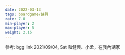 ```yaml
---
date: 2022-03-13
tags: boardgame/健興
rate: 7.0
min-player: 2
max-player: 5
weight: 2.15
---
```


參考: bgg link
2021/09/04, Sat 和健興、小孟，在我內湖家